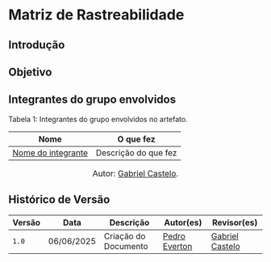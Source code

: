# Matriz de Rastreabilidade

## Introdução


## Objetivo

## Integrantes do grupo envolvidos

Tabela 1: Integrantes do grupo envolvidos no artefato.

<div align="center">
	<div>
		<table>
			<thead>
					<tr>
						<th>Nome</th>
						<th>O que fez</th>
					</tr>
			</thead>
		<tbody>
					<tr>
						<td><a  href="https://github.com/">Nome do integrante</a></td>
						<td>Descrição do que fez</td>
					</tr>
			</tbody>
		</table>
	</div>
</div>

<font size="3"><p style="text-align: center">Autor: [Gabriel Castelo](https://github.com/GabrielCastelo-31).</p></font>


## Histórico de Versão

| Versão | Data          | Descrição                          | Autor(es)     |  Revisor(es)  |
| ------ | ------------- | ---------------------------------- | ------------- | ------------- |
| `1.0`  |  06/06/2025 |  Criação do Documento | [Pedro Everton](https://github.com/pedroeverton217) | [Gabriel Castelo](https://github.com/GabrielCastelo-31) |
